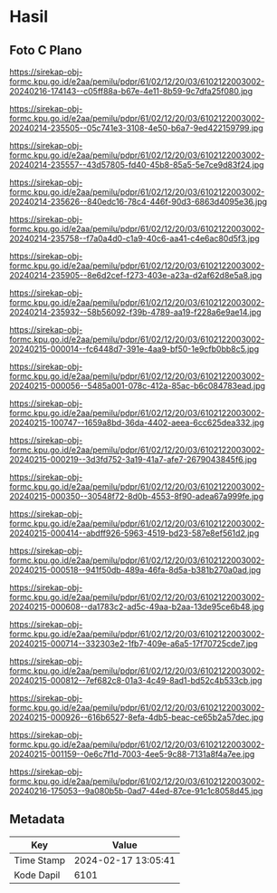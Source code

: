 # Hasil

## Foto C Plano

https://sirekap-obj-formc.kpu.go.id/e2aa/pemilu/pdpr/61/02/12/20/03/6102122003002-20240216-174143--c05ff88a-b67e-4e11-8b59-9c7dfa25f080.jpg

https://sirekap-obj-formc.kpu.go.id/e2aa/pemilu/pdpr/61/02/12/20/03/6102122003002-20240214-235505--05c741e3-3108-4e50-b6a7-9ed422159799.jpg

https://sirekap-obj-formc.kpu.go.id/e2aa/pemilu/pdpr/61/02/12/20/03/6102122003002-20240214-235557--43d57805-fd40-45b8-85a5-5e7ce9d83f24.jpg

https://sirekap-obj-formc.kpu.go.id/e2aa/pemilu/pdpr/61/02/12/20/03/6102122003002-20240214-235626--840edc16-78c4-446f-90d3-6863d4095e36.jpg

https://sirekap-obj-formc.kpu.go.id/e2aa/pemilu/pdpr/61/02/12/20/03/6102122003002-20240214-235758--f7a0a4d0-c1a9-40c6-aa41-c4e6ac80d5f3.jpg

https://sirekap-obj-formc.kpu.go.id/e2aa/pemilu/pdpr/61/02/12/20/03/6102122003002-20240214-235905--8e6d2cef-f273-403e-a23a-d2af62d8e5a8.jpg

https://sirekap-obj-formc.kpu.go.id/e2aa/pemilu/pdpr/61/02/12/20/03/6102122003002-20240214-235932--58b56092-f39b-4789-aa19-f228a6e9ae14.jpg

https://sirekap-obj-formc.kpu.go.id/e2aa/pemilu/pdpr/61/02/12/20/03/6102122003002-20240215-000014--fc6448d7-391e-4aa9-bf50-1e9cfb0bb8c5.jpg

https://sirekap-obj-formc.kpu.go.id/e2aa/pemilu/pdpr/61/02/12/20/03/6102122003002-20240215-000056--5485a001-078c-412a-85ac-b6c084783ead.jpg

https://sirekap-obj-formc.kpu.go.id/e2aa/pemilu/pdpr/61/02/12/20/03/6102122003002-20240215-100747--1659a8bd-36da-4402-aeea-6cc625dea332.jpg

https://sirekap-obj-formc.kpu.go.id/e2aa/pemilu/pdpr/61/02/12/20/03/6102122003002-20240215-000219--3d3fd752-3a19-41a7-afe7-2679043845f6.jpg

https://sirekap-obj-formc.kpu.go.id/e2aa/pemilu/pdpr/61/02/12/20/03/6102122003002-20240215-000350--30548f72-8d0b-4553-8f90-adea67a999fe.jpg

https://sirekap-obj-formc.kpu.go.id/e2aa/pemilu/pdpr/61/02/12/20/03/6102122003002-20240215-000414--abdff926-5963-4519-bd23-587e8ef561d2.jpg

https://sirekap-obj-formc.kpu.go.id/e2aa/pemilu/pdpr/61/02/12/20/03/6102122003002-20240215-000518--941f50db-489a-46fa-8d5a-b381b270a0ad.jpg

https://sirekap-obj-formc.kpu.go.id/e2aa/pemilu/pdpr/61/02/12/20/03/6102122003002-20240215-000608--da1783c2-ad5c-49aa-b2aa-13de95ce6b48.jpg

https://sirekap-obj-formc.kpu.go.id/e2aa/pemilu/pdpr/61/02/12/20/03/6102122003002-20240215-000714--332303e2-1fb7-409e-a6a5-17f70725cde7.jpg

https://sirekap-obj-formc.kpu.go.id/e2aa/pemilu/pdpr/61/02/12/20/03/6102122003002-20240215-000812--7ef682c8-01a3-4c49-8ad1-bd52c4b533cb.jpg

https://sirekap-obj-formc.kpu.go.id/e2aa/pemilu/pdpr/61/02/12/20/03/6102122003002-20240215-000926--616b6527-8efa-4db5-beac-ce65b2a57dec.jpg

https://sirekap-obj-formc.kpu.go.id/e2aa/pemilu/pdpr/61/02/12/20/03/6102122003002-20240215-001159--0e6c7f1d-7003-4ee5-9c88-7131a8f4a7ee.jpg

https://sirekap-obj-formc.kpu.go.id/e2aa/pemilu/pdpr/61/02/12/20/03/6102122003002-20240216-175053--9a080b5b-0ad7-44ed-87ce-91c1c8058d45.jpg


## Metadata

| Key        | Value               |
| ---------- | ------------------- |
| Time Stamp | 2024-02-17 13:05:41 |
| Kode Dapil | 6101                |



